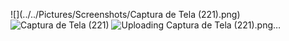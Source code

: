 ![](../../Pictures/Screenshots/Captura de Tela (221).png)![Captura de Tela (221)](https://user-images.githubusercontent.com/85968099/153798417-dcf7ce87-7fbe-4bf1-85e6-41c624da40be.png)
![Uploading Captura de Tela (221).png…]()
